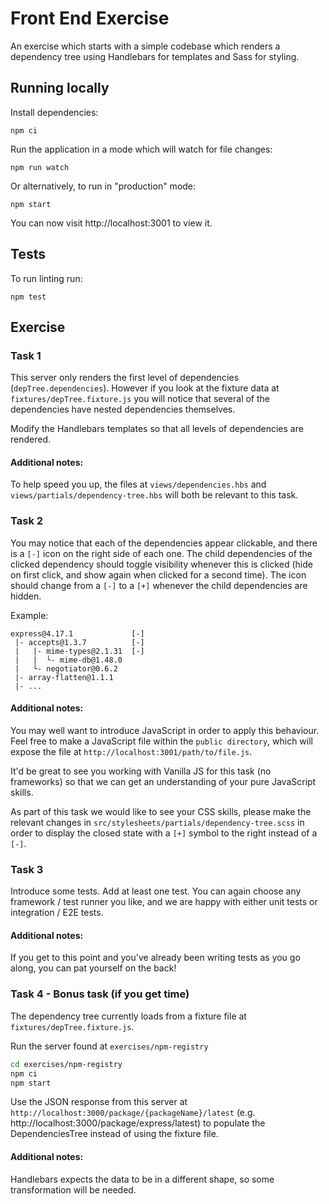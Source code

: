 # Front End Exercise

An exercise which starts with a simple codebase which renders a dependency tree using Handlebars for templates and Sass for styling.

## Running locally

Install dependencies:
```
npm ci
```

Run the application in a mode which will watch for file changes:
```
npm run watch
```

Or alternatively, to run in "production" mode:
```
npm start
```

You can now visit http://localhost:3001 to view it.

## Tests

To run linting run:
```
npm test
```

## Exercise

### Task 1

This server only renders the first level of dependencies (`depTree.dependencies`). However if you look at the fixture data at `fixtures/depTree.fixture.js` you will notice that several of the dependencies have nested dependencies themselves.

Modify the Handlebars templates so that all levels of dependencies are rendered. 

#### Additional notes:

To help speed you up, the files at `views/dependencies.hbs` and `views/partials/dependency-tree.hbs` will both be relevant to this task.

### Task 2

You may notice that each of the dependencies appear clickable, and there is a `[-]` icon on the right side of each one. The child dependencies of the clicked dependency should toggle visibility whenever this is clicked (hide on first click, and show again when clicked for a second time). The icon should change from a `[-]` to a `[+]` whenever the child dependencies are hidden.


Example:
```
express@4.17.1             [-]
 |- accepts@1.3.7          [-]
 |   |- mime-types@2.1.31  [-]
 |   |  └- mime-db@1.48.0
 |   └- negotiator@0.6.2
 |- array-flatten@1.1.1
 |- ...
 ```

#### Additional notes:

You may well want to introduce JavaScript in order to apply this behaviour. Feel free to make a JavaScript file within the `public directory`, which will expose the file at `http://localhost:3001/path/to/file.js`.

It'd be great to see you working with Vanilla JS for this task (no frameworks) so that we can get an understanding of your pure JavaScript skills.

As part of this task we would like to see your CSS skills, please make the relevant changes in `src/stylesheets/partials/dependency-tree.scss` in order to display the closed state with a `[+]` symbol to the right instead of a `[-]`.

### Task 3

Introduce some tests. Add at least one test. You can again choose any framework / test runner you like, and we are happy with either unit tests or integration / E2E tests.

#### Additional notes:

If you get to this point and you've already been writing tests as you go along, you can pat yourself on the back!

### Task 4 - Bonus task (if you get time)

The dependency tree currently loads from a fixture file at `fixtures/depTree.fixture.js`.

Run the server found at `exercises/npm-registry`
```bash
cd exercises/npm-registry
npm ci
npm start
```
Use the JSON response from this server at `http://localhost:3000/package/{packageName}/latest` (e.g. http://localhost:3000/package/express/latest) to populate the DependenciesTree instead of using the fixture file.

#### Additional notes:

Handlebars expects the data to be in a different shape, so some transformation will be needed.


